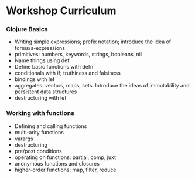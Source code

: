 # Workshop Curriculum

### Clojure Basics
* Writing simple expressions; prefix notation; introduce the idea of forms/s-expressions
* primitives: numbers, keywords, strings, booleans, nil
* Name things using def
* Define basic functions with defn
* conditionals with if; truthiness and falsiness
* bindings with let
* aggregates: vectors, maps, sets. Introduce the ideas of immutability and persistent data structures
* destructuring with let

### Working with functions
* Defining and calling functions
* multi-arity functions
* varargs
* destructuring
* pre/post conditions
* operating on functions: partial, comp, juxt
* anonymous functions and closures
* higher-order functions: map, filter, reduce